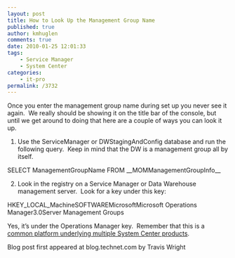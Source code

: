 ```yaml
---
layout: post
title: How to Look Up the Management Group Name
published: true
author: kmhuglen
comments: true
date: 2010-01-25 12:01:33
tags:
    - Service Manager
    - System Center
categories:
    - it-pro
permalink: /3732
---
```

Once you enter the management group name during set up you never see it again.  We really should be showing it on the title bar of the console, but until we get around to doing that here are a couple of ways you can look it up.

1) Use the ServiceManager or DWStagingAndConfig database and run the following query.  Keep in mind that the DW is a management group all by itself.

SELECT ManagementGroupName FROM \_\_MOMManagementGroupInfo\_\_

2) Look in the registry on a Service Manager or Data Warehouse management server.  Look for a key under this key:

HKEY\_LOCAL\_MachineSOFTWAREMicrosoftMicrosoft Operations Manager3.0Server Management Groups

Yes, it’s under the Operations Manager key.  Remember that this is a [common platform underlying multiple System Center products][1].

Blog post first appeared at blog.technet.com by Travis Wright

&nbsp;

 [1]: http://blogs.technet.com/servicemanager/archive/2009/01/14/the-system-center-platform-in-service-manager.aspx